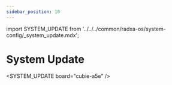 ```yaml
---
sidebar_position: 10
---
```


import SYSTEM_UPDATE from '../../../common/radxa-os/system-config/\_system_update.mdx';

# System Update

<SYSTEM_UPDATE board="cubie-a5e" />
